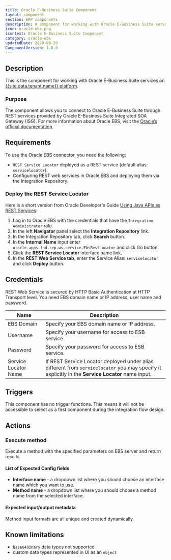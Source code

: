 ```yaml
---
title: Oracle E-Business Suite Component
layout: component
section: ERP components
description: A component for working with Oracle E-Business Suite services on the platform.
icon: oracle-ebs.png
icontext: Oracle E-Business Suite Component
category: oracle-ebs
updatedDate: 2020-09-20
ComponentVersion: 1.0.0
---
```


## Description

This is the component for working with Oracle E-Business Suite services on [{{site.data.tenant.name}} platform](http://www.{{site.data.tenant.name}}).

### Purpose

The component allows you to connect to Oracle E-Business Suite through REST services provided by Oracle E-Business Suite Integrated SOA Gateway (ISG). For more information about Oracle EBS, visit the [Oracle’s official documentation](https://www.oracle.com/applications/ebusiness/products.html).

## Requirements

To use the Oracle EBS connector, you need the following:

* `REST Service Locator` deployed as a REST service (default alias: `servicelocator`).
* Configuring REST web services in Oracle EBS and deploying them via the Integration Repository.

### Deploy the REST Service Locator

Here is a short version from Oracle Developer's Guide [Using Java APIs as REST Services](https://docs.oracle.com/cd/E26401_01/doc.122/e20927/T511473T634173.htm):

1. Log in to Oracle EBS with the credentials that have the `Integration Administrator` role.
2. In the left **Navigator** panel select the **Integration Repository** link.
3. In the Integration Repository tab, click **Search** button.
4. In the **Internal Name** input enter `oracle.apps.fnd.rep.ws.service.EbsRestLocator` and click Go button.
5. Click the **REST Service Locator** interface name link.
6. In the **REST Web Service tab**, enter the Service Alias: `servicelocator` and click **Deploy** button.

## Credentials

REST Web Service is secured by HTTP Basic Authentication at HTTP Transport level.
You need EBS domain name or IP address, user name and password.

|Name|Description|
|----|-----------|
| EBS Domain | Specify your EBS domain name or IP address. |
| Username | Specify your username for access to ESB service. |
| Password | Specify your password for access to ESB service. |
| Service Locator Name | If REST Service Locator deployed under alias different from `servicelocator` you may specify it explicitly in the **Service Locator** name input. |

## Triggers

This component has no trigger functions. This means it will not be accessible to
select as a first component during the integration flow design.

## Actions

### Execute method

Execute a method with the specified parameters on EBS server and return results.

#### List of Expected Config fields

* **Interface name** - a dropdown list where you should choose an interface name which you want to use.
* **Method name** - a dropdown list where you should choose a method name from the selected interface.

#### Expected input/output metadata

Method input formats are all unique and created dynamically.

## Known limitations

* `base64Binary` data types not supported
* custom data types represented in UI as an `object`
